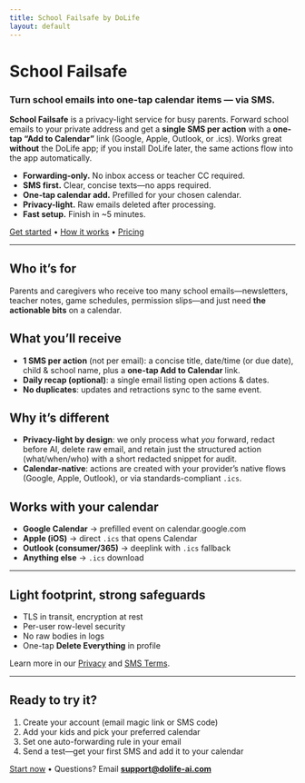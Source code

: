 ```yaml
---
title: School Failsafe by DoLife
layout: default
---
```


# School Failsafe
### Turn school emails into one-tap calendar items — via SMS.

**School Failsafe** is a privacy-light service for busy parents. Forward school emails to your private address and get a **single SMS per action** with a **one-tap “Add to Calendar”** link (Google, Apple, Outlook, or .ics). Works great **without** the DoLife app; if you install DoLife later, the same actions flow into the app automatically.

- **Forwarding-only.** No inbox access or teacher CC required.
- **SMS first.** Clear, concise texts—no apps required.
- **One-tap calendar add.** Prefilled for your chosen calendar.
- **Privacy-light.** Raw emails deleted after processing.
- **Fast setup.** Finish in ~5 minutes.

[Get started](#) • [How it works](/how-it-works) • [Pricing](/pricing)

---

## Who it’s for
Parents and caregivers who receive too many school emails—newsletters, teacher notes, game schedules, permission slips—and just need **the actionable bits** on a calendar.

## What you’ll receive
- **1 SMS per action** (not per email): a concise title, date/time (or due date), child & school name, plus a **one-tap Add to Calendar** link.
- **Daily recap (optional)**: a single email listing open actions & dates.
- **No duplicates**: updates and retractions sync to the same event.

## Why it’s different
- **Privacy-light by design**: we only process what *you* forward, redact before AI, delete raw email, and retain just the structured action (what/when/who) with a short redacted snippet for audit.
- **Calendar-native**: actions are created with your provider’s native flows (Google, Apple, Outlook), or via standards-compliant `.ics`.

## Works with your calendar
- **Google Calendar** → prefilled event on calendar.google.com  
- **Apple (iOS)** → direct `.ics` that opens Calendar  
- **Outlook (consumer/365)** → deeplink with `.ics` fallback  
- **Anything else** → `.ics` download

---

## Light footprint, strong safeguards
- TLS in transit, encryption at rest
- Per-user row-level security
- No raw bodies in logs
- One-tap **Delete Everything** in profile

Learn more in our [Privacy](/privacy) and [SMS Terms](/sms-terms).

---

## Ready to try it?
1. Create your account (email magic link or SMS code)  
2. Add your kids and pick your preferred calendar  
3. Set one auto-forwarding rule in your email  
4. Send a test—get your first SMS and add it to your calendar

[Start now](#) • Questions? Email **support@dolife-ai.com**
